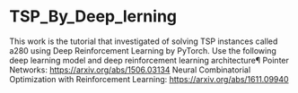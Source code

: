 # TSP_By_Deep_lerning

This work is the tutorial that investigated of solving TSP instances called a280  using  Deep Reinforcement Learning by PyTorch.
Use the following deep learning model and deep reinforcement learning architecture¶
Pointer Networks: https://arxiv.org/abs/1506.03134
Neural Combinatorial Optimization with Reinforcement Learning: https://arxiv.org/abs/1611.09940
